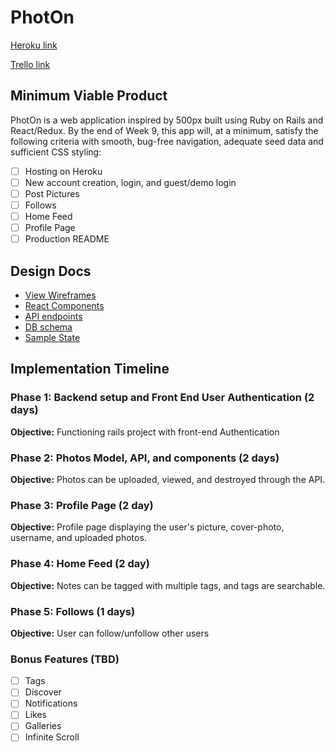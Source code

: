 # PhotOn

[Heroku link][heroku]

[Trello link][trello]

[heroku]: http://www.herokuapp.com
[trello]: https://trello.com/b/1acG3hDU/photon

## Minimum Viable Product

PhotOn is a web application inspired by 500px built using Ruby on Rails
and React/Redux.  By the end of Week 9, this app will, at a minimum, satisfy the
following criteria with smooth, bug-free navigation, adequate seed data and
sufficient CSS styling:

- [ ] Hosting on Heroku
- [ ] New account creation, login, and guest/demo login
- [ ] Post Pictures
- [ ] Follows
- [ ] Home Feed
- [ ] Profile Page
- [ ] Production README

## Design Docs
* [View Wireframes][wireframes]
* [React Components][components]
* [API endpoints][api-endpoints]
* [DB schema][schema]
* [Sample State][sample-state]

[wireframes]: ./wireframes
[components]: ./component-hierarchy.md
[sample-state]: ./sample-state.md
[api-endpoints]: ./api-endpoints.md
[schema]: ./schema.md

## Implementation Timeline

### Phase 1: Backend setup and Front End User Authentication (2 days)

**Objective:** Functioning rails project with front-end Authentication

### Phase 2: Photos Model, API, and components (2 days)

**Objective:** Photos can be uploaded, viewed, and destroyed through
the API.

### Phase 3: Profile Page (2 day)

**Objective:** Profile page displaying the user's picture, cover-photo,
username, and uploaded photos.

### Phase 4: Home Feed (2 day)

**Objective:** Notes can be tagged with multiple tags, and tags are searchable.

### Phase 5: Follows (1 days)

**Objective:** User can follow/unfollow other users


### Bonus Features (TBD)
- [ ] Tags
- [ ] Discover
- [ ] Notifications
- [ ] Likes
- [ ] Galleries
- [ ] Infinite Scroll
